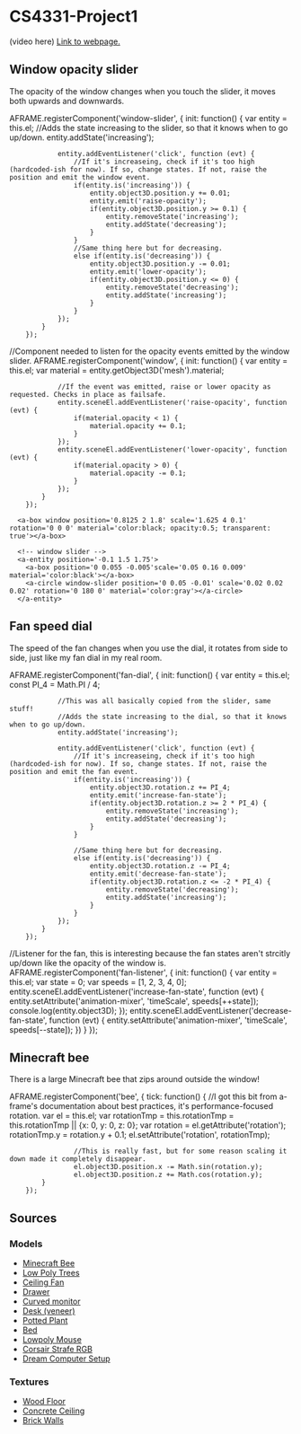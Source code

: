 # CS4331-Project1
(video here)
[Link to webpage.](https://themysticalbard.github.io/)

## Window opacity slider

The opacity of the window changes when you touch the slider, it moves both upwards and downwards.

  AFRAME.registerComponent('window-slider', {
        	init: function() {
        		var entity = this.el;
        		//Adds the state increasing to the slider, so that it knows when to go up/down.
        		entity.addState('increasing');

        		entity.addEventListener('click', function (evt) {
        			//If it's increaseing, check if it's too high (hardcoded-ish for now). If so, change states. If not, raise the position and emit the window event.
        			if(entity.is('increasing')) {
        				entity.object3D.position.y += 0.01;
        				entity.emit('raise-opacity');
        				if(entity.object3D.position.y >= 0.1) {
        					entity.removeState('increasing');
        					entity.addState('decreasing');
        				}
        			}
        			//Same thing here but for decreasing.
        			else if(entity.is('decreasing')) {
        				entity.object3D.position.y -= 0.01;
        				entity.emit('lower-opacity');
        				if(entity.object3D.position.y <= 0) {
        					entity.removeState('decreasing');
        					entity.addState('increasing');
        				}
        			}
        		});
        	}
        });

  //Component needed to listen for the opacity events emitted by the window slider.
        AFRAME.registerComponent('window', {
        	init: function() {
        		var entity = this.el;
        		var material = entity.getObject3D('mesh').material;

        		//If the event was emitted, raise or lower opacity as requested. Checks in place as failsafe.
        		entity.sceneEl.addEventListener('raise-opacity', function (evt) {
        			if(material.opacity < 1) {
        				material.opacity += 0.1;
        			}
        		});
        		entity.sceneEl.addEventListener('lower-opacity', function (evt) {
        			if(material.opacity > 0) {
        				material.opacity -= 0.1;
        			}
        		});
        	}
        });

  <!-- window -->
      <a-box window position='0.8125 2 1.8' scale='1.625 4 0.1' rotation='0 0 0' material='color:black; opacity:0.5; transparent: true'></a-box>

      <!-- window slider -->
      <a-entity position='-0.1 1.5 1.75'>
      	<a-box position='0 0.055 -0.005'scale='0.05 0.16 0.009' material='color:black'></a-box>
      	<a-circle window-slider position='0 0.05 -0.01' scale='0.02 0.02 0.02' rotation='0 180 0' material='color:gray'></a-circle>
      </a-entity>

## Fan speed dial

The speed of the fan changes when you use the dial, it rotates from side to side, just like my fan dial in my real room.

  AFRAME.registerComponent('fan-dial', {
        	init: function() {
        		var entity = this.el;
        		const PI_4 = Math.PI / 4;

        		//This was all basically copied from the slider, same stuff!
        		//Adds the state increasing to the dial, so that it knows when to go up/down.
        		entity.addState('increasing');

        		entity.addEventListener('click', function (evt) {
        			//If it's increaseing, check if it's too high (hardcoded-ish for now). If so, change states. If not, raise the position and emit the fan event.
        			if(entity.is('increasing')) {
        				entity.object3D.rotation.z += PI_4;
        				entity.emit('increase-fan-state');
        				if(entity.object3D.rotation.z >= 2 * PI_4) {
        					entity.removeState('increasing');
        					entity.addState('decreasing');
        				}
        			}

        			//Same thing here but for decreasing.
        			else if(entity.is('decreasing')) {
        				entity.object3D.rotation.z -= PI_4;
        				entity.emit('decrease-fan-state');
        				if(entity.object3D.rotation.z <= -2 * PI_4) {
        					entity.removeState('decreasing');
        					entity.addState('increasing');
        				}
        			}
        		});
        	}
        });

  //Listener for the fan, this is interesting because the fan states aren't strcitly up/down like the opacity of the window is.
        AFRAME.registerComponent('fan-listener', {
        	init: function() {
        		var entity = this.el;
        		var state = 0;
        		var speeds = [1, 2, 3, 4, 0];
        		entity.sceneEl.addEventListener('increase-fan-state', function (evt) {
        			entity.setAttribute('animation-mixer', 'timeScale', speeds[++state]);
        			console.log(entity.object3D);
        		});
        		entity.sceneEl.addEventListener('decrease-fan-state', function (evt) {
        			entity.setAttribute('animation-mixer', 'timeScale', speeds[--state]);
        		})
        	}
        });

  <a-entity fan-listener position='0 4 0' gltf-model='#fan' scale='0.01 0.01 0.01' animation-mixer></a-entity>
      <a-entity fan-dial position='0 1.5 -1.75' rotation='0 0 -90'>
      	<a-cylinder scale='0.1 0.1 0.1' rotation='90 0 0'>
      		<a-box scale='0.1 0.1 1' position='0 0.5 -0.5' material='color:black'></a-box>
      	</a-cylinder>
      </a-entity>

## Minecraft bee

There is a large Minecraft bee that zips around outside the window!

   AFRAME.registerComponent('bee', {
        	tick: function() {
        		//I got this bit from a-frame's documentation about best practices, it's performance-focused rotation.
        		var el = this.el;
    				var rotationTmp = this.rotationTmp = this.rotationTmp || {x: 0, y: 0, z: 0};
   					var rotation = el.getAttribute('rotation');
    				rotationTmp.y = rotation.y + 0.1;
    				el.setAttribute('rotation', rotationTmp);

    				//This is really fast, but for some reason scaling it down made it completely disappear.
    				el.object3D.position.x -= Math.sin(rotation.y);
    				el.object3D.position.z += Math.cos(rotation.y);
        	}
        });

  <a-entity bee position='0 0 6' gltf-model='#bee' scale='0.05 0.05 0.05' rotation='0 -90 0'></a-entity>

## Sources

### Models

 - [Minecraft Bee](https://sketchfab.com/3d-models/minecraft-bee-751f43a93f40433c9eb6986e45bdb6e8)
 - [Low Poly Trees](https://sketchfab.com/3d-models/low-poly-trees-2e70c34af8994852acd4b9ffce596336)
 - [Ceiling Fan](https://sketchfab.com/3d-models/ceiling-fan-ec2c6087d4824211abc827f2a4c2b578)
 - [Drawer](https://sketchfab.com/3d-models/drawer-8f20bb4809074f50962225aacb5c7df4)
 - [Curved monitor](https://sketchfab.com/3d-models/curved-monitor-1caab76438a54c6b9274794a5c75b7e3)
 - [Desk (veneer)](https://sketchfab.com/3d-models/desk-veneer-c66184828633438b94aabbbf9249e9ad)
 - [Potted Plant](https://sketchfab.com/3d-models/potted-plant-household-props-challenge-day-26-4176123e70e44426be3ba0e65587af90)
 - [Bed](https://sketchfab.com/3d-models/bed-da091edf65ee4ffd82d4ba862ccb0a8b)
 - [Lowpoly Mouse](https://sketchfab.com/3d-models/lowpoly-mouse-e0bc8c1d5c8f4be0af37ea852d42d6d9)
 - [Corsair Strafe RGB](https://sketchfab.com/3d-models/corsair-strafe-rgb-dc170f71703644f9a675ebba196af617)
 - [Dream Computer Setup](https://sketchfab.com/3d-models/dream-computer-setup-82f78bbaf2d34f01af854a52151dbf49)
 
 ### Textures
 
  - [Wood Floor](https://cc0textures.com/view?id=WoodFloor038)
  - [Concrete Ceiling](https://cc0textures.com/view?id=Concrete031)
  - [Brick Walls](https://sketchfab.com/3d-models/brick-wall-material-6ef775e935da4d159e40098b06ad33d3)

